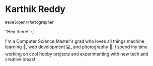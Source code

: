 # Karthik Reddy
**`Developer/Photographer`**


"Hey there!! :]

I'm a Computer Science Master's grad who loves all things machine learning 🤖, web development 💻, and photography 📸. 
I spend my time working on cool hobby projects and experimenting 
with new tech and creative ideas!
